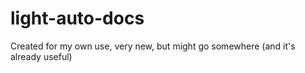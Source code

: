 # light-auto-docs
Created for my own use, very new, but might go somewhere (and it's already useful)
